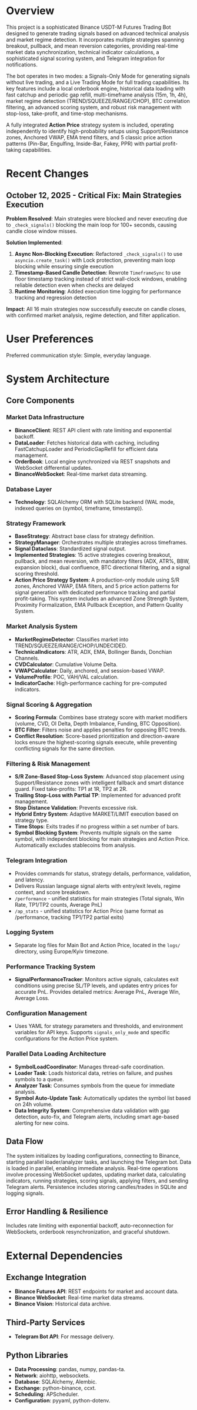 # Overview

This project is a sophisticated Binance USDT-M Futures Trading Bot designed to generate trading signals based on advanced technical analysis and market regime detection. It incorporates multiple strategies spanning breakout, pullback, and mean reversion categories, providing real-time market data synchronization, technical indicator calculations, a sophisticated signal scoring system, and Telegram integration for notifications.

The bot operates in two modes: a Signals-Only Mode for generating signals without live trading, and a Live Trading Mode for full trading capabilities. Its key features include a local orderbook engine, historical data loading with fast catchup and periodic gap refill, multi-timeframe analysis (15m, 1h, 4h), market regime detection (TREND/SQUEEZE/RANGE/CHOP), BTC correlation filtering, an advanced scoring system, and robust risk management with stop-loss, take-profit, and time-stop mechanisms.

A fully integrated **Action Price** strategy system is included, operating independently to identify high-probability setups using Support/Resistance zones, Anchored VWAP, EMA trend filters, and 5 classic price action patterns (Pin-Bar, Engulfing, Inside-Bar, Fakey, PPR) with partial profit-taking capabilities.

# Recent Changes

## October 12, 2025 - Critical Fix: Main Strategies Execution
**Problem Resolved**: Main strategies were blocked and never executing due to `_check_signals()` blocking the main loop for 100+ seconds, causing candle close window misses.

**Solution Implemented**:
1. **Async Non-Blocking Execution**: Refactored `_check_signals()` to use `asyncio.create_task()` with Lock protection, preventing main loop blocking while ensuring single execution
2. **Timestamp-Based Candle Detection**: Rewrote `TimeframeSync` to use floor timestamp tracking instead of strict wall-clock windows, enabling reliable detection even when checks are delayed
3. **Runtime Monitoring**: Added execution time logging for performance tracking and regression detection

**Impact**: All 16 main strategies now successfully execute on candle closes, with confirmed market analysis, regime detection, and filter application.

# User Preferences

Preferred communication style: Simple, everyday language.

# System Architecture

## Core Components

### Market Data Infrastructure
- **BinanceClient**: REST API client with rate limiting and exponential backoff.
- **DataLoader**: Fetches historical data with caching, including FastCatchupLoader and PeriodicGapRefill for efficient data management.
- **OrderBook**: Local engine synchronized via REST snapshots and WebSocket differential updates.
- **BinanceWebSocket**: Real-time market data streaming.

### Database Layer
- **Technology**: SQLAlchemy ORM with SQLite backend (WAL mode, indexed queries on (symbol, timeframe, timestamp)).

### Strategy Framework
- **BaseStrategy**: Abstract base class for strategy definition.
- **StrategyManager**: Orchestrates multiple strategies across timeframes.
- **Signal Dataclass**: Standardized signal output.
- **Implemented Strategies**: 15 active strategies covering breakout, pullback, and mean reversion, with mandatory filters (ADX, ATR%, BBW, expansion block), dual confluence, BTC directional filtering, and a signal scoring threshold.
- **Action Price Strategy System**: A production-only module using S/R zones, Anchored VWAP, EMA filters, and 5 price action patterns for signal generation with dedicated performance tracking and partial profit-taking. This system includes an advanced Zone Strength System, Proximity Formalization, EMA Pullback Exception, and Pattern Quality System.

### Market Analysis System
- **MarketRegimeDetector**: Classifies market into TREND/SQUEEZE/RANGE/CHOP/UNDECIDED.
- **TechnicalIndicators**: ATR, ADX, EMA, Bollinger Bands, Donchian Channels.
- **CVDCalculator**: Cumulative Volume Delta.
- **VWAPCalculator**: Daily, anchored, and session-based VWAP.
- **VolumeProfile**: POC, VAH/VAL calculation.
- **IndicatorCache**: High-performance caching for pre-computed indicators.

### Signal Scoring & Aggregation
- **Scoring Formula**: Combines base strategy score with market modifiers (volume, CVD, OI Delta, Depth Imbalance, Funding, BTC Opposition).
- **BTC Filter**: Filters noise and applies penalties for opposing BTC trends.
- **Conflict Resolution**: Score-based prioritization and direction-aware locks ensure the highest-scoring signals execute, while preventing conflicting signals for the same direction.

### Filtering & Risk Management
- **S/R Zone-Based Stop-Loss System**: Advanced stop placement using Support/Resistance zones with intelligent fallback and smart distance guard. Fixed take-profits: TP1 at 1R, TP2 at 2R.
- **Trailing Stop-Loss with Partial TP**: Implemented for advanced profit management.
- **Stop Distance Validation**: Prevents excessive risk.
- **Hybrid Entry System**: Adaptive MARKET/LIMIT execution based on strategy type.
- **Time Stops**: Exits trades if no progress within a set number of bars.
- **Symbol Blocking System**: Prevents multiple signals on the same symbol, with independent blocking for main strategies and Action Price. Automatically excludes stablecoins from analysis.

### Telegram Integration
- Provides commands for status, strategy details, performance, validation, and latency.
- Delivers Russian language signal alerts with entry/exit levels, regime context, and score breakdown.
- `/performance` - unified statistics for main strategies (Total signals, Win Rate, TP1/TP2 counts, Average PnL)
- `/ap_stats` - unified statistics for Action Price (same format as /performance, tracking TP1/TP2 partial exits)

### Logging System
- Separate log files for Main Bot and Action Price, located in the `logs/` directory, using Europe/Kyiv timezone.

### Performance Tracking System
- **SignalPerformanceTracker**: Monitors active signals, calculates exit conditions using precise SL/TP levels, and updates entry prices for accurate PnL. Provides detailed metrics: Average PnL, Average Win, Average Loss.

### Configuration Management
- Uses YAML for strategy parameters and thresholds, and environment variables for API keys. Supports `signals_only_mode` and specific configurations for the Action Price system.

### Parallel Data Loading Architecture
- **SymbolLoadCoordinator**: Manages thread-safe coordination.
- **Loader Task**: Loads historical data, retries on failure, and pushes symbols to a queue.
- **Analyzer Task**: Consumes symbols from the queue for immediate analysis.
- **Symbol Auto-Update Task**: Automatically updates the symbol list based on 24h volume.
- **Data Integrity System**: Comprehensive data validation with gap detection, auto-fix, and Telegram alerts, including smart age-based alerting for new coins.

## Data Flow
The system initializes by loading configurations, connecting to Binance, starting parallel loader/analyzer tasks, and launching the Telegram bot. Data is loaded in parallel, enabling immediate analysis. Real-time operations involve processing WebSocket updates, updating market data, calculating indicators, running strategies, scoring signals, applying filters, and sending Telegram alerts. Persistence includes storing candles/trades in SQLite and logging signals.

## Error Handling & Resilience
Includes rate limiting with exponential backoff, auto-reconnection for WebSockets, orderbook resynchronization, and graceful shutdown.

# External Dependencies

## Exchange Integration
- **Binance Futures API**: REST endpoints for market and account data.
- **Binance WebSocket**: Real-time market data streams.
- **Binance Vision**: Historical data archive.

## Third-Party Services
- **Telegram Bot API**: For message delivery.

## Python Libraries
- **Data Processing**: pandas, numpy, pandas-ta.
- **Network**: aiohttp, websockets.
- **Database**: SQLAlchemy, Alembic.
- **Exchange**: python-binance, ccxt.
- **Scheduling**: APScheduler.
- **Configuration**: pyyaml, python-dotenv.